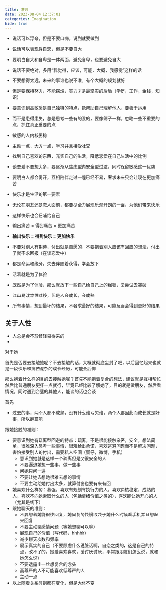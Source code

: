```yaml
---
title: 准则
date: 2023-08-04 12:37:01
categories: Imagination
hide: true
---
```






- 说话可以浮夸，但是不要口嗨，说到就要做到

- 说话可以表现得自恋，但是不要自大
- 要明白自大和自卑是一体两面，避免自卑，也要避免自大
- 说话不要绝对，多用“我觉得，应该，可能，大概，我感觉”这样的话



- 不要想得太远，未来的事谁也说不准，有个大概的规划就好
- 但是要保持努力，不能摆烂，实力才是最坚实的后盾（学历，工作，金钱，知识）



- 要意识到高敏感是自己独特的特点，能帮助自己理解他人，要善于运用
- 而不是患得患失，总是思考一些有的没的，要像筛子一样，忽略一些不重要的点，抓住真正重要的点
- 敏感的人内核要稳



- 主动一点，大方一点，学习并且接受社交



- 找到自己喜欢的东西，充实自己的生活，降低恋爱在自己生活中的比例

- 谈恋爱不要想太多，要逐渐从焦虑型向安全型过渡，同时保留敏感这一优势
- 要明白人都会离开，互相陪伴走过一程已经不易，奢求未来只会让现在更加痛苦
- 快乐才是生活的第一要素
- 无论在朋友还是恋人面前，都要尽全力展现乐观开朗的一面，为他们带来快乐
- 这样快乐也会反哺给自己
- 输出痛苦 = 得到痛苦 = 更加痛苦 
- **输出快乐 = 得到快乐 = 更加快乐**
- 不要对别人有期待，付出就是自愿的，不要抱着别人应该有回应的想法，付出了就不求回报（在谈恋爱中）



- 都是命运和缘分，失去伴随着获得，学会放下
- 活着就是为了体验
- 既然是为了体验，那么就放下一些自己给自己上的枷锁，去尝试去突破
- 江山易改本性难移，但是人会成长，会成熟



- 所有事情，想到最坏的结果，不奢求最好的结果，可能反而会得到更好的结果



## 关于人性

- 人总是会不珍惜轻易得来的
- 



对于她

首先是否要去接触她呢？不去接触的话，大概就彻底尘封了吧，以后回忆起来也就是一段快乐和痛苦混杂的成长经历，可能会后悔

那么抱着什么样的目的去接触她呢？首先不能抱着复合的想法，建议就是互相帮忙然后比普通朋友更好一点就行，毕竟已经比较了解她了，目的就是做朋友，然后看情况，同时遇到合适的其他人，能谈的话也会谈

首先

- 过去的事，两个人都不成熟，没有什么谁亏欠谁，两个人都因此而成长就是好事，所以翻篇吧

跟她接触的准则：

- 要意识到她有疏离型回避的特点：疏离，不是很能接触亲密，安全，想法简单，很难深入思考一些事情，很难给出承诺，喜欢逃避问题而不是解决问题，害怕接受别人的付出，需要私人空间（蛋仔，微博，手机）
  - 意识到她就是这样一个疏离但是又很安全的人
  - 不要逼迫她想一些事，做一些事
  - 问她只问一遍
  - 不要让她去想她很难去想的事情
  - 不要主动给她付出太多，就算付出也要有来有回
- 她喜欢什么样的：慕强，喜欢有规划有执行力的人，喜欢内核稳定，成熟的人，喜欢不向她索取什么的人（包括情绪价值之类的），喜欢能让她开心的人（尤其是线下）
- 跟她聊天的准则：
  - 不要想着她能很快回复，她回复的快慢取决于她什么时候看手机并且想起来回复
  - 不要主动聊感情问题（等她想聊可以聊）
  - 展现自己的价值（写代码，hhhhh）
  - 减少聊天次数和频率
  - 展示真实的自己（不要顾虑什么说脏话啊，自恋之类的，这是自己的特点，改不了的，她爱喜欢喜欢，爱讨厌讨厌，平常跟朋友们怎么说，就和她怎么说）
  - 不要透露出一丝想复合的念头
  - 高尊严的人不可能喜欢低尊严的人
  - 主动一点
- 以上随着关系时刻都在变化，但是大体不变



